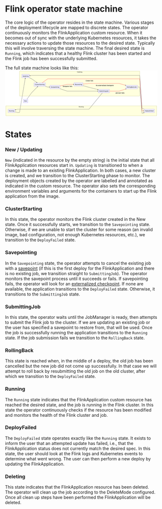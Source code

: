 # Flink operator state machine

The core logic of the operator resides in the state machine. Various stages of the deployment lifecycle are mapped to discrete states. The operator continuously monitors the FlinkApplication custom resource. When it becomes out of sync with the underlying Kubernetes resources, it takes the necessary actions to update those resources to the desired state. 
Typically this will involve traversing the state machine. The final desired state is `Running`, which indicates that a healthy Flink cluster has been started and the Flink job has been successfully submitted.

The full state machine looks like this:
![Flink operator state machine](state_machine.png)

# States

### New / Updating
`New` (indicated in the resource by the empty string) is the initial state that all FlinkApplication resources start in. `Updating` is transitioned to when a change is made to an existing FlinkApplication. In both cases, a new cluster is created, and we transition to the ClusterStarting phase to monitor. The deployment objects created by the operator are labelled and annotated as indicated in the custom resource. The operator also sets the corresponding environment variables and arguments for the containers to start up the Flink application from the image. 

### ClusterStarting
In this state, the operator monitors the Flink cluster created in the New state. Once it successfully starts, we 
transition to the `Savepointing` state. Otherwise, if we are unable to start the cluster for some reason (an invalid image, bad configuration, not enough Kubernetes resources, etc.), we transition to the `DeployFailed` state.

### Savepointing
In the `Savepointing` state, the operator attempts to cancel the existing job with a [savepoint](https://ci.apache.org/projects/flink/flink-docs-release-1.8/ops/state/savepoints.html) (if this is the first deploy for the FlinkApplication and there is no existing job, we transition straight to `SubmittingJob`). The operator monitors the savepoint process until it succeeds or fails. If savepointing fails, the operator will look for an [externalized checkpoint](https://ci.apache.org/projects/flink/flink-docs-release-1.8/ops/state/checkpoints.html#resuming-from-a-retained-checkpoint). If none are available, the application transitions to the `DeployFailed` state. Otherwise, it transitions to the `SubmittingJob` state.    

### SubmittingJob
In this state, the operator waits until the JobManager is ready, then attempts to submit the Flink job to the cluster. If we are updating an existing job or the user has specified a savepoint to restore from, that will be used. Once the job is successfully running the application transitions to the `Running` state. If the job submission fails we transition to the `RollingBack` state.

### RollingBack
This state is reached when, in the middle of a deploy, the old job has been cancelled but the new job did not come up successfully. In that case we will attempt to roll back by resubmitting the old job on the old cluster, after which we transition to the `DeployFailed` state.

### Running
The `Running` state indicates that the FlinkApplication custom resource has reached the desired state, and the job is running in the Flink cluster. In this state the operator continuously checks if the resource has been modified and monitors the health of the Flink cluster and job. 

### DeployFailed
The `DeployFailed` state operates exactly like the `Running` state. It exists to inform the user that an attempted update has failed, i.e., that the FlinkApplication status does not currently match the desired spec. In this state, the user should look at the Flink logs and Kubernetes events to determine what went wrong. The user can then perform a new deploy by updating the FlinkApplication.  

### Deleting
This state indicates that the FlinkApplication resource has been deleted. The operator will clean up the job according to the DeleteMode configured. Once all clean up steps have been performed the FlinkApplication will be deleted. 
